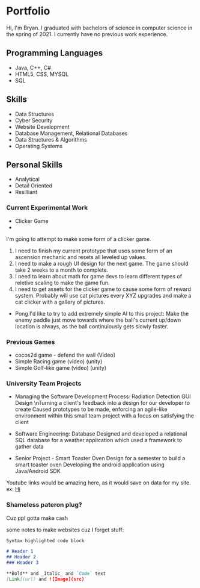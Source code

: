 # Portfolio

Hi, I'm Bryan.
I graduated with bachelors of science in computer science in the spring of 2021.
I currently have no previous work experience.

## Programming Languages

- Java, C++, C#
- HTML5, CSS, MYSQL
- SQL

## Skills

- Data Structures
- Cyber Security
- Website Development
- Database Management, Relational Databases
- Data Structures & Algorithms
- Operating Systems

## Personal Skills

- Analytical
- Detail Oriented
- Resilliant



### Current Experimental Work
- Clicker Game
- 

I'm going to attempt to make some form of a clicker game.

1) I need to finish my current prototype that uses some form of an ascension mechanic and resets all leveled up values.
2) I need to make a rough UI design for the next game. The game should take 2 weeks to a month to complete.
3) I need to learn about math for game devs to learn different types of reletive scaling to make the game fun. 
4) I need to get assets for the clicker game to cause some form of reward system. Probably will use cat pictures every XYZ upgrades and make a cat clicker with a gallery of pictures.

- Pong
I'd like to try to add extremely simple AI to this project: Make the enemy paddle just move towards where the ball's current up/down location is always, as the ball continuiously gets slowly faster.

### Previous Games
- cocos2d game - defend the wall (Video)
- Simple Racing game (video) (unity)
- Simple Golf-like game (video) (unity)

### University Team Projects

- Managing the Software Development Process: Radiation Detection GUI Design
    \nTurning a client's feedback into a design for our developer to create
    Caused prototypes to be made, enforcing an agile-like environment within this small team project with a focus on satisfying the client
    
- Software Engineering: Database
    Designed and developed a relational SQL database for a weather application which used a framework to gather data

- Senior Project - Smart Toaster Oven
    Design for a semester to build a smart toaster oven
    Developing the android application using Java/Android SDK
    



Youtube links would be amazing here, as it would save on data for my site.
ex: [Hi](url)


### Shameless pateron plug?

Cuz ppl gotta make cash


some notes to make websites cuz I forget stuff:
```markdown
Syntax highlighted code block

# Header 1
## Header 2
### Header 3

**Bold** and _Italic_ and `Code` text
[Link](url) and ![Image](src)
```
